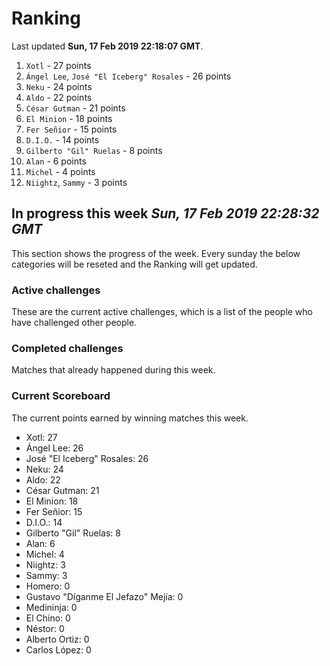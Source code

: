 # Ranking

Last updated **Sun, 17 Feb 2019 22:18:07 GMT**.

1. `Xotl` - 27 points
2. `Ángel Lee`, `José "El Iceberg" Rosales` - 26 points
3. `Neku` - 24 points
4. `Aldo` - 22 points
5. `César Gutman` - 21 points
6. `El Minion` - 18 points
7. `Fer Señior` - 15 points
8. `D.I.O.` - 14 points
9. `Gilberto "Gil" Ruelas` - 8 points
10. `Alan` - 6 points
11. `Michel` - 4 points
12. `Niightz`, `Sammy` - 3 points

## In progress this week *Sun, 17 Feb 2019 22:28:32 GMT*
This section shows the progress of the week. Every sunday the below categories will be reseted and the Ranking will get updated.

### Active challenges
These are the current active challenges, which is a list of the people who have challenged other people.



### Completed challenges
Matches that already happened during this week.



### Current Scoreboard
The current points earned by winning matches this week.

* Xotl: 27
* Ángel Lee: 26
* José "El Iceberg" Rosales: 26
* Neku: 24
* Aldo: 22
* César Gutman: 21
* El Minion: 18
* Fer Señior: 15
* D.I.O.: 14
* Gilberto "Gil" Ruelas: 8
* Alan: 6
* Michel: 4
* Niightz: 3
* Sammy: 3
* Homero: 0
* Gustavo "Díganme El Jefazo" Mejía: 0
* Medininja: 0
* El Chino: 0
* Néstor: 0
* Alberto Ortiz: 0
* Carlos López: 0